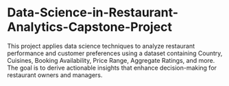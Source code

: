 # Data-Science-in-Restaurant-Analytics-Capstone-Project
This project applies data science techniques to analyze restaurant performance and customer preferences using a dataset containing Country, Cuisines, Booking Availability, Price Range, Aggregate Ratings, and more. The goal is to derive actionable insights that enhance decision-making for restaurant owners and managers.
